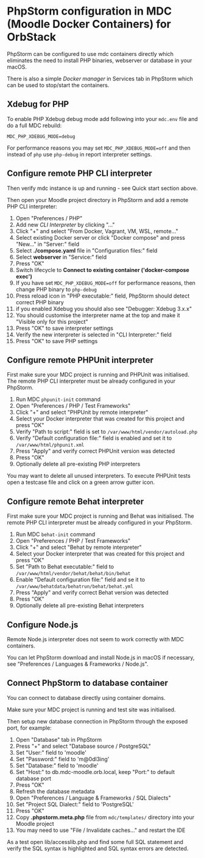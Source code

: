 # PhpStorm configuration in MDC (Moodle Docker Containers) for OrbStack

PhpStorm can be configured to use mdc containers directly which eliminates the need to install PHP binaries,
webserver or database in your macOS.

There is also a simple _Docker manager_ in Services tab in PhpStorm which can be used to stop/start the containers.

## Xdebug for PHP

To enable PHP Xdebug debug mode add following into your `mdc.env` file and do a full MDC rebuild:

```
MDC_PHP_XDEBUG_MODE=debug
```

For performance reasons you may set `MDC_PHP_XDEBUG_MODE=off` and then instead of `php` use `php-debug`
in report interpreter settings.

## Configure remote PHP CLI interpreter

Then verify mdc instance is up and running - see Quick start section above.

Then open your Moodle project directory in PhpStorm and add a remote PHP CLI interpreter:

1. Open "Preferences / PHP"
2. Add new _CLI Interpreter_ by clicking "..."
3. Click "+" and select "From Docker, Vagrant, VM, WSL, remote..."
4. Select existing Docker server or click "Docker compose" and press "New..."  in "Server:" field
5. Select __./compose.yaml__ file in "Configuration files:" field
6. Select __webserver__ in "Service:" field
7. Press "OK"
8. Switch lifecycle to __Connect to existing container ('docker-compose exec')__
9. If you have set `MDC_PHP_XDEBUG_MODE=off` for performance reasons, then change PHP binary to `php-debug`
9. Press reload icon in "PHP executable:" field, PhpStorm should detect correct PHP binary
10. if you enabled Xdebug you should also see "Debugger: Xdebug 3.x.x" 
11. You should customise the interpreter name at the top and make it "Visible only for this project"
12. Press "OK" to save interpreter settings
13. Verify the new interpreter is selected in "CLI Interpreter:" field
14. Press "OK" to save PHP settings

## Configure remote PHPUnit interpreter

First make sure your MDC project is running and PHPUnit was initialised.
The remote PHP CLI interpreter must be already configured in your PhpStorm.

1. Run MDC `phpunit-init` command
2. Open "Preferences / PHP / Test Frameworks"
3. Click "+" and select "PHPUnit by remote interpreter"
4. Select your Docker interpreter that was created for this project and press "OK"
5. Verify "Path to script:" field is set to `/var/www/html/vendor/autoload.php`
6. Verify "Default configuration file:" field is enabled and set it to `/var/www/html/phpunit.xml`
7. Press "Apply" and verify correct PHPUnit version was detected
8. Press "OK"
9. Optionally delete all pre-existing PHP interpreters

You may want to delete all unused interpreters.
To execute PHPUnit tests open a testcase file and click on a green arrow gutter icon.

## Configure remote Behat interpreter

First make sure your MDC project is running and Behat was initialised.
The remote PHP CLI interpreter must be already configured in your PhpStorm.

1. Run MDC `behat-init` command
2. Open "Preferences / PHP / Test Frameworks"
3. Click "+" and select "Behat by remote interpreter"
4. Select your Docker interpreter that was created for this project and press "OK"
5. Set "Path to Behat executable:" field to `/var/www/html/vendor/behat/behat/bin/behat`
6. Enable "Default configuration file:" field and se it to `/var/www/behatdata/behatrun/behat/behat.yml`
7. Press "Apply" and verify correct Behat version was detected
8. Press "OK"
9. Optionally delete all pre-existing Behat interpreters

## Configure Node.js

Remote Node.js interpreter does not seem to work correctly with MDC containers.

You can let PhpStorm download and install Node.js in macOS if necessary,
see "Preferences / Languages & Frameworks / Node.js".

## Connect PhpStorm to database container

You can connect to database directly using container domains.

Make sure your MDC project is running and test site was initialised.

Then setup new database connection in PhpStorm through the exposed port, for example:

1. Open "Database" tab in PhpStorm
2. Press "+" and select "Database source / PostgreSQL"
3. Set "User:" field to 'moodle'
4. Set "Password:" field to 'm@0dl3ing'
5. Set "Database:" field to 'moodle'
6. Set "Host:" to db.mdc-moodle.orb.local, keep "Port:" to default database port
7. Press "OK"
8. Refresh the database metadata
9. Open "Preferences / Language & Frameworks / SQL Dialects"
10. Set "Project SQL Dialect:" field to 'PostgreSQL'
11. Press "OK"
12. Copy __.phpstorm.meta.php__ file from `mdc/templates/` directory into your Moodle project
13. You may need to use "File / Invalidate caches..." and restart the IDE

As a test open lib/accesslib.php and find some full SQL statement and verify the SQL syntax
is highlighted and SQL syntax errors are detected.
